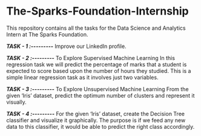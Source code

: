 # The-Sparks-Foundation-Internship
This repository contains all the tasks for the Data Science and Analytics Intern at The Sparks Foundation.


***TASK - 1 :---------***
Improve our LinkedIn profile.


***TASK - 2 :---------***
To Explore Supervised Machine Learning
In this regression task we will predict the percentage of marks that a student is expected to score based upon the number of hours they studied. 
This is a simple linear regression task as it involves just two variables.


***TASK - 3 :---------***
To Explore Unsupervised Machine Learning
From the given ‘Iris’ dataset, predict the optimum number of clusters and represent it visually.


***TASK - 4 :---------***
For the given ‘Iris’ dataset, create the Decision Tree classifier and visualize it graphically. 
The purpose is if we feed any new data to this classifier, it would be able to predict the right class accordingly.
